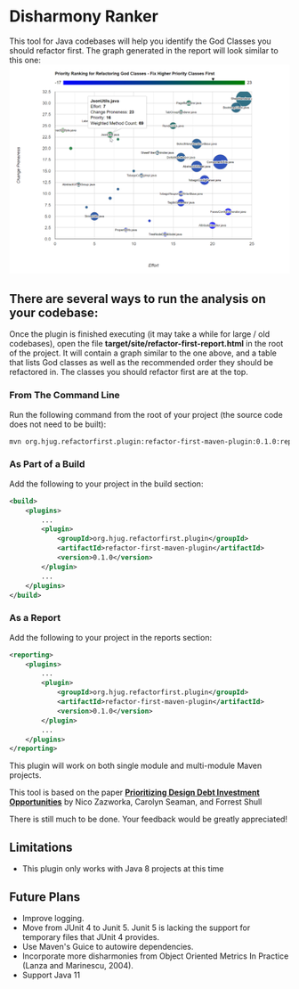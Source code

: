 # Disharmony Ranker

This tool for Java codebases will help you identify the God Classes you should refactor first.
The graph generated in the report will look similar to this one:
![image info](./RefactorFirst_Sample_Report.png)

## There are several ways to run the analysis on your codebase:

Once the plugin is finished executing (it may take a while for large / old codebases), open the file **target/site/refactor-first-report.html** in the root of the project.  It will contain a graph similar to the one above, and a table that lists God classes as well as the recommended order they should be refactored in.  The classes you should refactor first are at the top.

### From The Command Line
Run the following command from the root of your project (the source code does not need to be built):

```bash
mvn org.hjug.refactorfirst.plugin:refactor-first-maven-plugin:0.1.0:report
```

### As Part of a Build
Add the following to your project in the build section:
```xml
<build>
    <plugins>
        ...
        <plugin>
            <groupId>org.hjug.refactorfirst.plugin</groupId>
            <artifactId>refactor-first-maven-plugin</artifactId>
            <version>0.1.0</version>       
        </plugin>
        ...
    </plugins>
</build>
```

### As a Report
Add the following to your project in the reports section:
```xml
<reporting>
    <plugins>
        ...
        <plugin>
            <groupId>org.hjug.refactorfirst.plugin</groupId>
            <artifactId>refactor-first-maven-plugin</artifactId>
            <version>0.1.0</version>       
        </plugin>
        ...
    </plugins>
</reporting>
```

This plugin will work on both single module and multi-module Maven projects.
 
This tool is based on the paper **[Prioritizing Design Debt Investment Opportunities](https://dl.acm.org/doi/10.1145/1985362.1985372)** by Nico Zazworka, Carolyn Seaman, and Forrest Shull

There is still much to be done.  Your feedback would be greatly appreciated!

## Limitations
* This plugin only works with Java 8 projects at this time

## Future Plans
* Improve logging.
* Move from JUnit 4 to Junit 5.  Junit 5 is lacking the support for temporary files that JUnit 4 provides.
* Use Maven's Guice to autowire dependencies.
* Incorporate more disharmonies from Object Oriented Metrics In Practice (Lanza and Marinescu, 2004).
* Support Java 11


